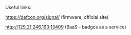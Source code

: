 Useful links:

https://defcon.org/signal/ (firmware, official site)

http://129.21.246.193:13409 (BaaS - badges as a service)
